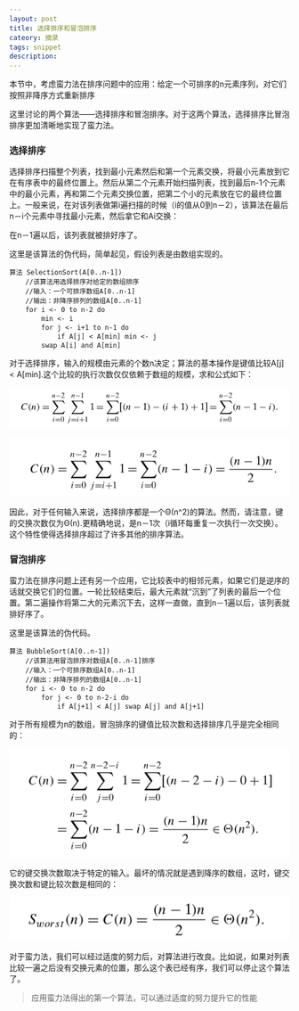 ```yaml
---
layout: post
title: 选择排序和冒泡排序
cateory: 摘录
tags: snippet
description: 
---
```


本节中，考虑蛮力法在排序问题中的应用：给定一个可排序的n元素序列，对它们按照非降序方式重新排序

这里讨论的两个算法——选择排序和冒泡排序。对于这两个算法，选择排序比冒泡排序更加清晰地实现了蛮力法。

### 选择排序

选择排序扫描整个列表，找到最小元素然后和第一个元素交换，将最小元素放到它在有序表中的最终位置上。然后从第二个元素开始扫描列表，找到最后n-1个元素中的最小元素，再和第二个元素交换位置，把第二个小的元素放在它的最终位置上。一般来说，在对该列表做第i遍扫描的时候（i的值从0到n－2），该算法在最后n－i个元素中寻找最小元素，然后拿它和Ai交换：

在n－1遍以后，该列表就被排好序了。

这里是该算法的伪代码，简单起见，假设列表是由数组实现的。

```
算法 SelectionSort(A[0..n-1])
    //该算法用选择排序对给定的数组排序
    //输入：一个可排序数组A[0..n-1]
    //输出：非降序排列的数组A[0..n-1]
    for i <- 0 to n-2 do
        min <- i
        for j <- i+1 to n-1 do
            if A[j] < A[min] min <- j
        swap A[i] and A[min]
```

对于选择排序，输入的规模由元素的个数n决定；算法的基本操作是键值比较A[j] < A[min].这个比较的执行次数仅仅依赖于数组的规模，求和公式如下：

![](https://github.com/arcticlion/reading-lists/blob/master/Introduction%20to%20the%20Design%20and%20Analysis%20of%20Algorithms/03%20Brute%20Force%20and%20Exhaustive%20Search/屏幕截图%202014-11-29%2023.39.37.png)

![](https://github.com/arcticlion/reading-lists/blob/master/Introduction%20to%20the%20Design%20and%20Analysis%20of%20Algorithms/03%20Brute%20Force%20and%20Exhaustive%20Search/屏幕截图%202014-11-29%2023.39.49.png)

因此，对于任何输入来说，选择排序都是一个Θ(n^2)的算法。然而，请注意，键的交换次数仅为Θ(n).更精确地说，是n－1次（i循环每重复一次执行一次交换）。这个特性使得选择排序超过了许多其他的排序算法。

### 冒泡排序

蛮力法在排序问题上还有另一个应用，它比较表中的相邻元素，如果它们是逆序的话就交换它们的位置。一轮比较结束后，最大元素就“沉到”了列表的最后一个位置。第二遍操作将第二大的元素沉下去，这样一直做，直到n－1遍以后，该列表就排好序了。

这里是该算法的伪代码。

```
算法 BubbleSort(A[0..n-1])
    //该算法用冒泡排序对数组A[0..n-1]排序
    //输入：一个可排序数组A[0..n-1]
    //输出：非降序排列的数组A[0..n-1]
    for i <- 0 to n-2 do
        for j <- 0 to n-2-i do
            if A[j+1] < A[j] swap A[j] and A[j+1]
```

对于所有规模为n的数组，冒泡排序的键值比较次数和选择排序几乎是完全相同的：

![](https://github.com/arcticlion/reading-lists/blob/master/Introduction%20to%20the%20Design%20and%20Analysis%20of%20Algorithms/03%20Brute%20Force%20and%20Exhaustive%20Search/屏幕截图%202014-11-29%2023.58.33.png)

它的键交换次数取决于特定的输入。最坏的情况就是遇到降序的数组，这时，键交换次数和键比较次数是相同的：

![](https://github.com/arcticlion/reading-lists/blob/master/Introduction%20to%20the%20Design%20and%20Analysis%20of%20Algorithms/03%20Brute%20Force%20and%20Exhaustive%20Search/屏幕截图%202014-11-29%2023.59.16.png)

对于蛮力法，我们可以经过适度的努力后，对算法进行改良。比如说，如果对列表比较一遍之后没有交换元素的位置，那么这个表已经有序，我们可以停止这个算法了。

> 应用蛮力法得出的第一个算法，可以通过适度的努力提升它的性能

